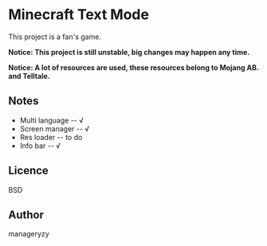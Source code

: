 # Minecraft Text Mode #

This project is a fan's game. 

**Notice: This project is still unstable, big changes may happen any time.**

**Notice: A lot of resources are used, these resources belong to Mojang AB. and Telltale.**

## Notes ##

* Multi language -- √
* Screen manager -- √
* Res loader -- to do
* Info bar -- √

## Licence ##

BSD

## Author ##

manageryzy